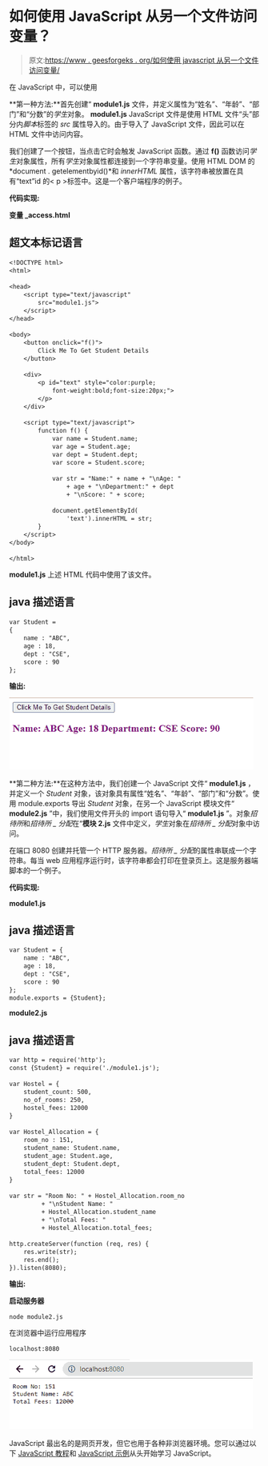 # 如何使用 JavaScript 从另一个文件访问变量？

> 原文:[https://www . geesforgeks . org/如何使用 javascript 从另一个文件访问变量/](https://www.geeksforgeeks.org/how-to-access-variables-from-another-file-using-javascript/)

在 JavaScript 中，可以使用

**第一种方法:**首先创建“ **module1.js** 文件，并定义属性为“姓名”、“年龄”、“部门”和“分数”的*学生*对象。 **module1.js** JavaScript 文件是使用 HTML 文件“头”部分内*脚本*标签的 *src* 属性导入的。由于导入了 JavaScript 文件，因此可以在 HTML 文件中访问内容。

我们创建了一个按钮，当点击它时会触发 JavaScript 函数。通过 **f()** 函数访问*学生*对象属性，所有*学生*对象属性都连接到一个字符串变量。使用 HTML DOM 的*document . getelementbyid()*和 *innerHTML* 属性，该字符串被放置在具有“text”id 的< p >标签中。这是一个客户端程序的例子。

**代码实现:**

**变量 _access.html**

## 超文本标记语言

```
<!DOCTYPE html>
<html>

<head>
    <script type="text/javascript" 
        src="module1.js">
    </script>
</head>

<body>
    <button onclick="f()">
        Click Me To Get Student Details
    </button>

    <div>
        <p id="text" style="color:purple; 
            font-weight:bold;font-size:20px;">
        </p>
    </div>

    <script type="text/javascript">
        function f() {
            var name = Student.name;
            var age = Student.age;
            var dept = Student.dept;
            var score = Student.score;

            var str = "Name:" + name + "\nAge: "
                + age + "\nDepartment:" + dept 
                + "\nScore: " + score;

            document.getElementById(
                'text').innerHTML = str;
        }
    </script>
</body>

</html>
```

**module1.js** 上述 HTML 代码中使用了该文件。

## java 描述语言

```
var Student =
{
    name : "ABC",
    age : 18,
    dept : "CSE",
    score : 90
};
```

**输出:**

![](img/7a58dcc8d822b1ae649fea9548b96ba1.png)

**第二种方法:**在这种方法中，我们创建一个 JavaScript 文件“ **module1.js** ，并定义一个 *Student* 对象，该对象具有属性“姓名”、“年龄”、“部门”和“分数”。使用 module.exports 导出 *Student* 对象，在另一个 JavaScript 模块文件“ **module2.js** ”中，我们使用文件开头的 import 语句导入“ **module1.js** ”。对象*招待所*和*招待所 _ 分配*在“**模块 2.js** 文件中定义，*学生*对象在*招待所 _ 分配*对象中访问。

在端口 8080 创建并托管一个 HTTP 服务器。*招待所 _ 分配*的属性串联成一个字符串。每当 web 应用程序运行时，该字符串都会打印在登录页上。这是服务器端脚本的一个例子。

**代码实现:**

**module1.js**

## java 描述语言

```
var Student = {
    name : "ABC",
    age : 18,
    dept : "CSE",
    score : 90
};
module.exports = {Student};
```

**module2.js**

## java 描述语言

```
var http = require('http');
const {Student} = require('./module1.js');

var Hostel = {
    student_count: 500,
    no_of_rooms: 250,
    hostel_fees: 12000
}

var Hostel_Allocation = {
    room_no : 151,
    student_name: Student.name,
    student_age: Student.age,
    student_dept: Student.dept,
    total_fees: 12000
}

var str = "Room No: " + Hostel_Allocation.room_no
         + "\nStudent Name: "
         + Hostel_Allocation.student_name
         + "\nTotal Fees: "
         + Hostel_Allocation.total_fees;

http.createServer(function (req, res) {
    res.write(str); 
    res.end(); 
}).listen(8080);
```

**输出:**

**启动服务器**

```
node module2.js
```

在浏览器中运行应用程序

```
localhost:8080
```

![](img/b49b3ef94ed184b3b5d6a3ff555158f8.png)

JavaScript 最出名的是网页开发，但它也用于各种非浏览器环境。您可以通过以下 [JavaScript 教程](https://www.geeksforgeeks.org/javascript-tutorial/)和 [JavaScript 示例](https://www.geeksforgeeks.org/javascript-examples/)从头开始学习 JavaScript。